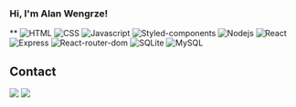 ### Hi, I'm Alan Wengrze!
  **
   ![HTML](https://img.shields.io/badge/HTML-20232A?style=for-the-badge&logo=html5&logoColor=E34F26)
   ![CSS](https://img.shields.io/badge/CSS-20232A?&style=for-the-badge&logo=css3&logoColor=1572B6)
   ![Javascript](https://img.shields.io/badge/JavaScript-20232A?style=for-the-badge&logo=javascript&logoColor=F7DF1E)
   ![Styled-components](https://img.shields.io/badge/styled--components-20232A?style=for-the-badge&logo=styled-components&logoColor=DB7093)
   ![Nodejs](https://img.shields.io/badge/Node.js-20232A?style=for-the-badge&logo=node.js&logoColor=43853D)
   ![React](https://img.shields.io/badge/React-20232A?style=for-the-badge&logo=react&logoColor=61DAFB)
   ![Express](https://img.shields.io/badge/Express.js-20232A?style=for-the-badge)
   ![React-router-dom](https://img.shields.io/badge/React_Router-20232A?style=for-the-badge&logo=react-router&logoColor=CA4245)
   ![SQLite](https://img.shields.io/badge/SQLite-20232A?style=for-the-badge&logo=sqlite&logoColor=07405E)
   ![MySQL](https://img.shields.io/badge/MySQL-20232A?style=for-the-badge&logo=mysql&logoColor=white)

  <h2>Contact</h2>
<div>
  <a href = "mailto:alanwengrzee@gmail.com"><img src="https://img.shields.io/badge/LinkedIn-20232A?style=for-the-badge&logo=linkedin&logoColor=0077B5" target="_blank"></a>
  <a href="https://www.linkedin.com/in/alanwengrze/" target="_blank"><img src="https://img.shields.io/badge/Gmail-20232A?style=for-the-badge&logo=gmail&logoColor=D14836" target="_blank"></a> 
 </div>


